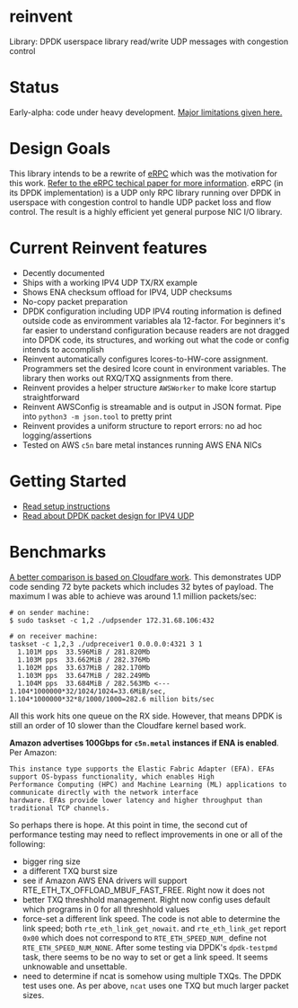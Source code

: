 # reinvent
Library: DPDK userspace library read/write UDP messages with congestion control

# Status
Early-alpha: code under heavy development. [Major limitations given here.](https://github.com/rodgarrison/reinvent/issues)

# Design Goals
This library intends to be a rewrite of [eRPC](https://github.com/erpc-io/eRPC) which was the motivation for this work.
[Refer to the eRPC techical paper for more information](https://www.usenix.org/system/files/nsdi19-kalia.pdf). eRPC 
(in its DPDK implementation) is a UDP only RPC library running over DPDK in userspace with congestion control to handle
UDP packet loss and flow control. The result is a highly efficient yet general purpose NIC I/O library.

# Current Reinvent features
* Decently documented
* Ships with a working IPV4 UDP TX/RX example
* Shows ENA checksum offload for IPV4, UDP checksums
* No-copy packet preparation
* DPDK configuration including UDP IPV4 routing information is defined outside code as enviromment variables ala
12-factor. For beginners it's far easier to understand configuration because readers are not dragged into DPDK code,
its structures, and working out what the code or config intends to accomplish
* Reinvent automatically configures lcores-to-HW-core assignment. Programmers set the desired lcore count in
environment variables. The library then works out RXQ/TXQ assignments from there.
* Reinvent provides a helper structure `AWSWorker` to make lcore startup straightforward
* Reinvent AWSConfig is streamable and is output in JSON format. Pipe into `python3 -m json.tool` to pretty print
* Reinvent provides a uniform structure to report errors: no ad hoc logging/assertions
* Tested on AWS `c5n` bare metal instances running AWS ENA NICs

# Getting Started
* [Read setup instructions](https://github.com/rodgarrison/reinvent/blob/main/doc/aws_ena_setup.md)
* [Read about DPDK packet design for IPV4 UDP](https://github.com/rodgarrison/reinvent/blob/main/doc/aws_ena_packet_design.md)

# Benchmarks
[A better comparison is based on Cloudfare work](https://blog.cloudflare.com/how-to-receive-a-million-packets/). This demonstrates UDP code sending 72 byte packets which includes 32 bytes of payload. The maximum I was able to achieve was around 1.1 million packets/sec:

```
# on sender machine:
$ sudo taskset -c 1,2 ./udpsender 172.31.68.106:432

# on receiver machine:
taskset -c 1,2,3 ./udpreceiver1 0.0.0.0:4321 3 1
  1.101M pps  33.596MiB / 281.820Mb 
  1.103M pps  33.662MiB / 282.376Mb
  1.102M pps  33.637MiB / 282.170Mb
  1.103M pps  33.647MiB / 282.249Mb
  1.104M pps  33.684MiB / 282.563Mb <--- 1.104*1000000*32/1024/1024=33.6MiB/sec, 1.104*1000000*32*8/1000/1000=282.6 million bits/sec 
```

All this work hits one queue on the RX side. However, that means DPDK is still an order of 10 slower than the Cloudfare kernel based work.

**Amazon advertises 100Gbps for `c5n.metal` instances if ENA is enabled**. Per Amazon:

```
This instance type supports the Elastic Fabric Adapter (EFA). EFAs support OS-bypass functionality, which enables High
Performance Computing (HPC) and Machine Learning (ML) applications to communicate directly with the network interface
hardware. EFAs provide lower latency and higher throughput than traditional TCP channels.
```

So perhaps there is hope. At this point in time, the second cut of performance testing may need to reflect improvements
in one or all of the following:

* bigger ring size
* a different TXQ burst size
* see if Amazon AWS ENA drivers will support RTE_ETH_TX_OFFLOAD_MBUF_FAST_FREE. Right now it does not
* better TXQ threshhold management. Right now config uses default which programs in 0 for all threshhold values
* force-set a different link speed. The code is not able to determine the link speed; both `rte_eth_link_get_nowait`. and `rte_eth_link_get` report `0x00` which does not correspond to `RTE_ETH_SPEED_NUM_` define not `RTE_ETH_SPEED_NUM_NONE`. After some testing via DPDK's `dpdk-testpmd` task, there seems to be no way to set or get a link speed. It seems unknowable and unsettable.
* need to determine if ncat is somehow using multiple TXQs. The DPDK test uses one. As per above, `ncat` uses one TXQ but much larger packet sizes.
